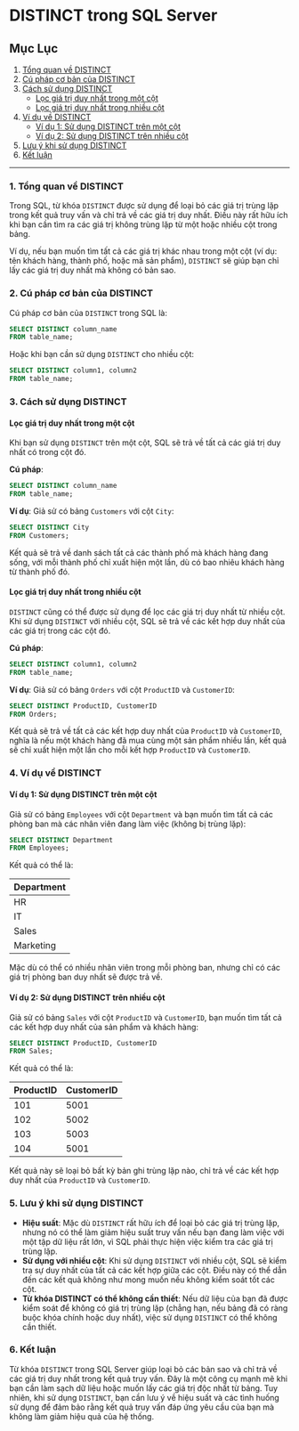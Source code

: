 # **DISTINCT trong SQL Server**

## Mục Lục

1. [Tổng quan về DISTINCT](#1-tổng-quan-về-distinct)
2. [Cú pháp cơ bản của DISTINCT](#2-cú-pháp-cơ-bản-của-distinct)
3. [Cách sử dụng DISTINCT](#3-cách-sử-dụng-distinct)
   - [Lọc giá trị duy nhất trong một cột](#lọc-giá-trị-duy-nhất-trong-một-cột)
   - [Lọc giá trị duy nhất trong nhiều cột](#lọc-giá-trị-duy-nhất-trong-nhiều-cột)
4. [Ví dụ về DISTINCT](#4-ví-dụ-về-distinct)
   - [Ví dụ 1: Sử dụng DISTINCT trên một cột](#ví-dụ-1-sử-dụng-distinct-trên-một-cột)
   - [Ví dụ 2: Sử dụng DISTINCT trên nhiều cột](#ví-dụ-2-sử-dụng-distinct-trên-nhiều-cột)
5. [Lưu ý khi sử dụng DISTINCT](#5-lưu-ý-khi-sử-dụng-distinct)
6. [Kết luận](#6-kết-luận)

---

### 1. Tổng quan về DISTINCT

Trong SQL, từ khóa `DISTINCT` được sử dụng để loại bỏ các giá trị trùng lặp trong kết quả truy vấn và chỉ trả về các giá trị duy nhất. Điều này rất hữu ích khi bạn cần tìm ra các giá trị không trùng lặp từ một hoặc nhiều cột trong bảng.

Ví dụ, nếu bạn muốn tìm tất cả các giá trị khác nhau trong một cột (ví dụ: tên khách hàng, thành phố, hoặc mã sản phẩm), `DISTINCT` sẽ giúp bạn chỉ lấy các giá trị duy nhất mà không có bản sao.

### 2. Cú pháp cơ bản của DISTINCT

Cú pháp cơ bản của `DISTINCT` trong SQL là:

```sql
SELECT DISTINCT column_name
FROM table_name;
```

Hoặc khi bạn cần sử dụng `DISTINCT` cho nhiều cột:

```sql
SELECT DISTINCT column1, column2
FROM table_name;
```

### 3. Cách sử dụng DISTINCT

#### Lọc giá trị duy nhất trong một cột

Khi bạn sử dụng `DISTINCT` trên một cột, SQL sẽ trả về tất cả các giá trị duy nhất có trong cột đó.

**Cú pháp**:

```sql
SELECT DISTINCT column_name
FROM table_name;
```

**Ví dụ**:
Giả sử có bảng `Customers` với cột `City`:

```sql
SELECT DISTINCT City
FROM Customers;
```

Kết quả sẽ trả về danh sách tất cả các thành phố mà khách hàng đang sống, với mỗi thành phố chỉ xuất hiện một lần, dù có bao nhiêu khách hàng từ thành phố đó.

#### Lọc giá trị duy nhất trong nhiều cột

`DISTINCT` cũng có thể được sử dụng để lọc các giá trị duy nhất từ nhiều cột. Khi sử dụng `DISTINCT` với nhiều cột, SQL sẽ trả về các kết hợp duy nhất của các giá trị trong các cột đó.

**Cú pháp**:

```sql
SELECT DISTINCT column1, column2
FROM table_name;
```

**Ví dụ**:
Giả sử có bảng `Orders` với cột `ProductID` và `CustomerID`:

```sql
SELECT DISTINCT ProductID, CustomerID
FROM Orders;
```

Kết quả sẽ trả về tất cả các kết hợp duy nhất của `ProductID` và `CustomerID`, nghĩa là nếu một khách hàng đã mua cùng một sản phẩm nhiều lần, kết quả sẽ chỉ xuất hiện một lần cho mỗi kết hợp `ProductID` và `CustomerID`.

### 4. Ví dụ về DISTINCT

#### Ví dụ 1: Sử dụng DISTINCT trên một cột

Giả sử có bảng `Employees` với cột `Department` và bạn muốn tìm tất cả các phòng ban mà các nhân viên đang làm việc (không bị trùng lặp):

```sql
SELECT DISTINCT Department
FROM Employees;
```

Kết quả có thể là:

| Department |
| ---------- |
| HR         |
| IT         |
| Sales      |
| Marketing  |

Mặc dù có thể có nhiều nhân viên trong mỗi phòng ban, nhưng chỉ có các giá trị phòng ban duy nhất sẽ được trả về.

#### Ví dụ 2: Sử dụng DISTINCT trên nhiều cột

Giả sử có bảng `Sales` với cột `ProductID` và `CustomerID`, bạn muốn tìm tất cả các kết hợp duy nhất của sản phẩm và khách hàng:

```sql
SELECT DISTINCT ProductID, CustomerID
FROM Sales;
```

Kết quả có thể là:

| ProductID | CustomerID |
| --------- | ---------- |
| 101       | 5001       |
| 102       | 5002       |
| 103       | 5003       |
| 104       | 5001       |

Kết quả này sẽ loại bỏ bất kỳ bản ghi trùng lặp nào, chỉ trả về các kết hợp duy nhất của `ProductID` và `CustomerID`.

### 5. Lưu ý khi sử dụng DISTINCT

- **Hiệu suất**: Mặc dù `DISTINCT` rất hữu ích để loại bỏ các giá trị trùng lặp, nhưng nó có thể làm giảm hiệu suất truy vấn nếu bạn đang làm việc với một tập dữ liệu rất lớn, vì SQL phải thực hiện việc kiểm tra các giá trị trùng lặp.
- **Sử dụng với nhiều cột**: Khi sử dụng `DISTINCT` với nhiều cột, SQL sẽ kiểm tra sự duy nhất của tất cả các kết hợp giữa các cột. Điều này có thể dẫn đến các kết quả không như mong muốn nếu không kiểm soát tốt các cột.
- **Từ khóa DISTINCT có thể không cần thiết**: Nếu dữ liệu của bạn đã được kiểm soát để không có giá trị trùng lặp (chẳng hạn, nếu bảng đã có ràng buộc khóa chính hoặc duy nhất), việc sử dụng `DISTINCT` có thể không cần thiết.

### 6. Kết luận

Từ khóa `DISTINCT` trong SQL Server giúp loại bỏ các bản sao và chỉ trả về các giá trị duy nhất trong kết quả truy vấn. Đây là một công cụ mạnh mẽ khi bạn cần làm sạch dữ liệu hoặc muốn lấy các giá trị độc nhất từ bảng. Tuy nhiên, khi sử dụng `DISTINCT`, bạn cần lưu ý về hiệu suất và các tình huống sử dụng để đảm bảo rằng kết quả truy vấn đáp ứng yêu cầu của bạn mà không làm giảm hiệu quả của hệ thống.
